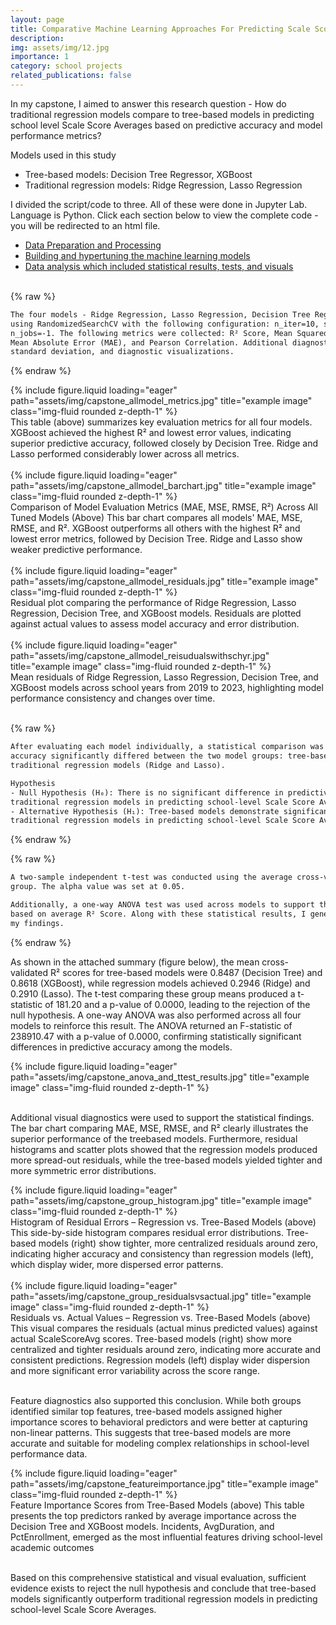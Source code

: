 ```yaml
---
layout: page
title: Comparative Machine Learning Approaches For Predicting Scale Score Averages (Capstone)
description: 
img: assets/img/12.jpg
importance: 1
category: school projects
related_publications: false
---
```


In my capstone, I aimed to answer this research question - How do traditional regression models compare to tree-based models in predicting school
level Scale Score Averages based on predictive accuracy and model performance metrics?

Models used in this study
- Tree-based models: Decision Tree Regressor, XGBoost
- Traditional regression models: Ridge Regression, Lasso Regression

I divided the script/code to three. All of these were done in Jupyter Lab. Language is Python. Click each section below to view the complete code - you will be redirected to an html file.
- <a href="{{ '/assets/html/Capstone_Script_Data_Preparation_Processing.html' | relative_url }}" target="_blank">Data Preparation and Processing</a>
- <a href="{{ '/assets/html/Capstone_Script_Training_ML.html' | relative_url }}" target="_blank">Building and hypertuning the machine learning models</a>
- <a href="{{ '/assets/html/Capstone_Script_visuals_and_tests.html' | relative_url }}" target="_blank">Data analysis which included statistical results, tests, and visuals</a><br><br>


{% raw %}
```html
The four models - Ridge Regression, Lasso Regression, Decision Tree Regressor, and XGBoost - were hypertuned 
using RandomizedSearchCV with the following configuration: n_iter=10, scoring='r2', cv=3, random_state=42, and
n_jobs=-1. The following metrics were collected: R² Score, Mean Squared Error (MSE), Root Mean Squared Error (RMSE),
Mean Absolute Error (MAE), and Pearson Correlation. Additional diagnostics included mean residual, residual
standard deviation, and diagnostic visualizations. 
```
{% endraw %}


<div class="row">
    <div class="col-sm mt-3 mt-md-0">
        {% include figure.liquid loading="eager" path="assets/img/capstone_allmodel_metrics.jpg" title="example image" class="img-fluid rounded z-depth-1" %}
    </div>
</div>
<div class="caption">
    This table (above) summarizes key evaluation metrics for all four models. XGBoost achieved the highest R² and lowest
error values, indicating superior predictive accuracy, followed closely by Decision Tree. Ridge and Lasso performed
considerably lower across all metrics.
</div><br>


<div class="row">
    <div class="col-sm mt-3 mt-md-0">
        {% include figure.liquid loading="eager" path="assets/img/capstone_allmodel_barchart.jpg" title="example image" class="img-fluid rounded z-depth-1" %}
    </div>
</div>
<div class="caption">
    Comparison of Model Evaluation Metrics (MAE, MSE, RMSE, R²) Across All Tuned Models (Above)
This bar chart compares all models' MAE, MSE, RMSE, and R². XGBoost outperforms all others with the highest R² and
lowest error metrics, followed by Decision Tree. Ridge and Lasso show weaker predictive performance.
</div><br>


<div class="row">
    <div class="col-sm mt-3 mt-md-0">
        {% include figure.liquid loading="eager" path="assets/img/capstone_allmodel_residuals.jpg" title="example image" class="img-fluid rounded z-depth-1" %}
    </div>
</div>
<div class="caption">
Residual plot comparing the performance of Ridge Regression, Lasso Regression, Decision Tree, and XGBoost models.
Residuals are plotted against actual values to assess model accuracy and error distribution.
</div><br>


<div class="row">
    <div class="col-sm mt-3 mt-md-0">
        {% include figure.liquid loading="eager" path="assets/img/capstone_allmodel_reisudualswithschyr.jpg" title="example image" class="img-fluid rounded z-depth-1" %}
    </div>
</div>
<div class="caption">
Mean residuals of Ridge Regression, Lasso Regression, Decision Tree, and XGBoost models across school years from 2019 to 2023, 
highlighting model performance consistency and changes over time.
</div><br>


{% raw %}
```html
After evaluating each model individually, a statistical comparison was performed to determine whether predictive
accuracy significantly differed between the two model groups: tree-based models (Decision Tree and XGBoost) and
traditional regression models (Ridge and Lasso).

Hypothesis
- Null Hypothesis (H₀): There is no significant difference in predictive accuracy between tree based models and 
traditional regression models in predicting school-level Scale Score Averages. 
- Alternative Hypothesis (H₁): Tree-based models demonstrate significantly higher predictive accuracy than
traditional regression models in predicting school-level Scale Score Averages. 
```
{% endraw %}


{% raw %}
```html
A two-sample independent t-test was conducted using the average cross-validated R² scores of the models in each
group. The alpha value was set at 0.05.

Additionally, a one-way ANOVA test was used across models to support the t-test results and to rank each model
based on average R² Score. Along with these statistical results, I generated several visualizations to support
my findings.
```
{% endraw %}

As shown in the attached summary (figure below), the mean cross-validated R² scores for tree-based models were 0.8487
(Decision Tree) and 0.8618 (XGBoost), while regression models achieved 0.2946 (Ridge) and 0.2910 (Lasso). The t-test 
comparing these group means produced a t-statistic of 181.20 and a p-value of 0.0000, leading to the rejection of the 
null hypothesis. A one-way ANOVA was also performed across all four models to reinforce this result. The ANOVA returned
an F-statistic of 238910.47 with a p-value of 0.0000, confirming statistically significant differences in predictive 
accuracy among the models.

<div class="row">
    <div class="col-sm mt-3 mt-md-0">
        {% include figure.liquid loading="eager" path="assets/img/capstone_anova_and_ttest_results.jpg" title="example image" class="img-fluid rounded z-depth-1" %}
    </div>
</div> <br>


Additional visual diagnostics were used to support the statistical findings. The bar chart comparing MAE, MSE, RMSE, and R² clearly illustrates the superior performance of the treebased models. Furthermore, residual histograms and scatter plots showed that the regression
models produced more spread-out residuals, while the tree-based models yielded tighter and more symmetric error distributions.


<div class="row">
    <div class="col-sm mt-3 mt-md-0">
        {% include figure.liquid loading="eager" path="assets/img/capstone_group_histogram.jpg" title="example image" class="img-fluid rounded z-depth-1" %}
    </div>
</div>
<div class="caption">
Histogram of Residual Errors – Regression vs. Tree-Based Models (above)
This side-by-side histogram compares residual error distributions. Tree-based models (right) show tighter, more
centralized residuals around zero, indicating higher accuracy and consistency than regression models (left), which display
wider, more dispersed error patterns.
</div><br>


<div class="row">
    <div class="col-sm mt-3 mt-md-0">
        {% include figure.liquid loading="eager" path="assets/img/capstone_group_residualsvsactual.jpg" title="example image" class="img-fluid rounded z-depth-1" %}
    </div>
</div>
<div class="caption">
Residuals vs. Actual Values – Regression vs. Tree-Based Models (above)
This visual compares the residuals (actual minus predicted values) against actual ScaleScoreAvg scores. Tree-based
models (right) show more centralized and tighter residuals around zero, indicating more accurate and consistent
predictions. Regression models (left) display wider dispersion and more significant error variability across the
score range.
</div><br>


Feature diagnostics also supported this conclusion. While both groups identified similar top features, tree-based models assigned higher importance scores to behavioral predictors and
were better at capturing non-linear patterns. This suggests that tree-based models are more accurate and suitable for modeling complex relationships in school-level performance data.


<div class="row">
    <div class="col-sm mt-3 mt-md-0">
        {% include figure.liquid loading="eager" path="assets/img/capstone_featureimportance.jpg" title="example image" class="img-fluid rounded z-depth-1" %}
    </div>
</div>
<div class="caption">
Feature Importance Scores from Tree-Based Models (above)
This table presents the top predictors ranked by average importance across the Decision Tree and XGBoost models.
Incidents, AvgDuration, and PctEnrollment, emerged as the most influential features driving school-level academic
outcomes
</div><br>

Based on this comprehensive statistical and visual evaluation, sufficient evidence exists
to reject the null hypothesis and conclude that tree-based models significantly outperform
traditional regression models in predicting school-level Scale Score Averages. 
